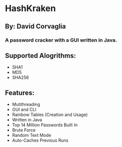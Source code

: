 
# HashKraken
## By: David Corvaglia
### A password cracker with a GUI written in Java.
## Supported Alogrithms:
- SHA1
- MD5
- SHA256
## Features:
- Mutithreading
- GUI and CLI
- Rainbow Tables (Creation and Usage)
- Written in Java
- Top 14 Million Passwords Built In
- Brute Force
- Random Text Mode
- Auto-Caches Previous Runs
